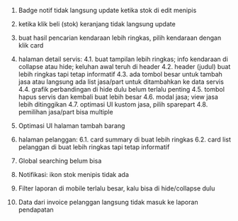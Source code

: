 1. Badge notif tidak langsung update ketika stok di edit menipis
2. ketika klik beli (stok) keranjang tidak langsung update
3. buat hasil pencarian kendaraan lebih ringkas, pilih kendaraan dengan klik card
4. halaman detail servis: 
4.1. buat tampilan lebih ringkas; info kendaraan di collapse atau hide; keluhan awal teruh di header
4.2. header (judul) buat lebih ringkas tapi tetap informatif
4.3. ada tombol besar untuk tambah jasa atau langsung ada list jasa/part untuk ditambahkan ke data servis
4.4. grafik perbandingan di hide dulu belum terlalu penting
   4.5. tombol hapus servis dan kembali buat lebih besar
   4.6. modal jasa; view jasa lebih ditinggikan
   4.7. optimasi UI kustom jasa, pilih sparepart
   4.8. pemilihan jasa/part bisa multiple

6. Optimasi UI halaman tambah barang
7. halaman pelanggan:
   6.1. card summary di buat lebih ringkas
   6.2. card list pelanggan di buat lebih ringkas tapi tetap informatif

8. Global searching belum bisa
9. Notifikasi: ikon stok menipis tidak ada
10. Filter laporan di mobile terlalu besar, kalu bisa di hide/collapse dulu
11. Data dari invoice pelanggan langsung tidak masuk ke laporan pendapatan
    
   
